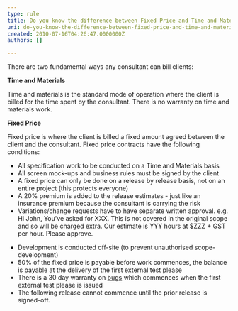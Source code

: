 ```yaml
---
type: rule
title: Do you know the difference between Fixed Price and Time and Materials work?
uri: do-you-know-the-difference-between-fixed-price-and-time-and-materials-work
created: 2010-07-16T04:26:47.0000000Z
authors: []

---
```




<span class='intro'> There are two fundamental ways any consultant can bill clients&#58;
 </span>


  <p>
    <b>Time and Materials</b> </p>
<p>Time and materials is the standard mode of operation where the client is billed for the time spent by the consultant. There is no warranty on time and materials work. </p>
<p><b>Fixed Price</b> </p>
<p>Fixed price is where the client is billed a fixed amount agreed between the client and the consultant. Fixed price contracts have the following conditions&#58; </p>
<ul>
    <li>All specification work to be conducted on a Time and Materials basis </li>
    <li>All screen mock-ups and business rules must be signed by the client </li>
    <li>A fixed price can only be done on a release by release basis, not on an entire project (this protects everyone) </li>
    <li>A 20% premium is added to the release estimates - just like an insurance premium because the consultant is carrying the risk </li>
    <li>Variations/change requests have to have separate written approval. e.g. Hi John, You've asked for XXX. This is not covered in the original scope and so will be charged extra. Our estimate is&#160;YYY hours at $ZZZ + GST per hour. Please approve.</li></ul><ul>
    <li>Development is conducted off-site (to prevent unauthorised scope-development) </li>
    <li>50% of the fixed price is payable before work commences, the balance is payable at the delivery of the first external test please </li>
    <li>There is a 30 day warranty on <a href="/management-is-your-client-clear-on-the-definition-of-a-bug">bugs</a> which commences when the first external test please is issued </li>
    <li>The following release cannot commence until the prior release is signed-off.</li></ul><ul>
</ul>



